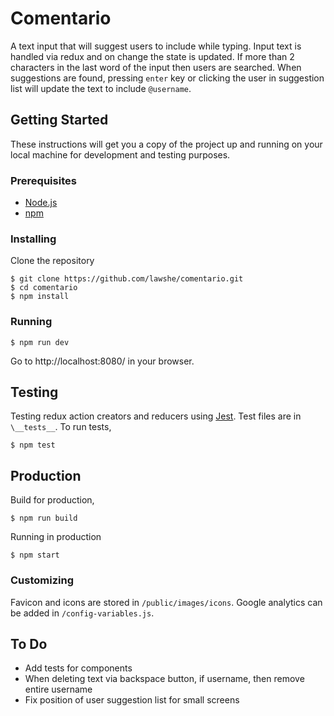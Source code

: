 # Comentario

A text input that will suggest users to include while typing. Input text is handled via redux and on change the state is updated. If more than 2 characters in the last word of the input then users are searched. When suggestions are found, pressing `enter` key or clicking the user in suggestion list will update the text to include `@username`.  

## Getting Started
These instructions will get you a copy of the project up and running on your local machine for development and testing purposes.

### Prerequisites
- [Node.js](https://nodejs.org/en/)
- [npm](https://www.npmjs.com/)

### Installing
Clone the repository
```
$ git clone https://github.com/lawshe/comentario.git
$ cd comentario
$ npm install
```

### Running
```
$ npm run dev
```
Go to http://localhost:8080/ in your browser.

## Testing
Testing redux action creators and reducers using [Jest](https://facebook.github.io/jest/). Test files are in `\__tests__`. To run tests,
```
$ npm test
```

## Production
Build for production,
```
$ npm run build
```
Running in production
```
$ npm start
```

### Customizing
Favicon and icons are stored in `/public/images/icons`. Google analytics can be added in `/config-variables.js`.

## To Do
- Add tests for components
- When deleting text via backspace button, if username, then remove entire username
- Fix position of user suggestion list for small screens
